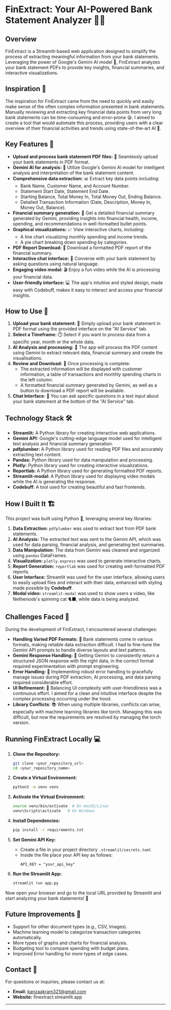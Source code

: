 # FinExtract: Your AI-Powered Bank Statement Analyzer 📖✨

## Overview

FinExtract is a Streamlit-based web application designed to simplify the process of extracting meaningful information from your bank statements. Leveraging the power of Google's Gemini AI model 🤖, FinExtract analyzes your bank statement PDFs to provide key insights, financial summaries, and interactive visualizations.

## Inspiration 🤔

The inspiration for FinExtract came from the need to quickly and easily make sense of the often complex information presented in bank statements. Manually reviewing and extracting key financial data points from very long bank statements can be time-consuming and error-prone 😫. I aimed to create a tool that would automate this process, providing users with a clear overview of their financial activities and trends using state-of-the-art AI 🚀.

## Key Features 🌟

-   **Upload and process bank statement PDF files:** 📁 Seamlessly upload your bank statements in PDF format.
-   **Gemini AI for analysis:** 🧠 Utilize Google's Gemini AI model for intelligent analysis and interpretation of the bank statement content.
-   **Comprehensive data extraction:** 📊 Extract key data points including:
    -   Bank Name, Customer Name, and Account Number.
    -   Statement Start Date, Statement End Date.
    -   Starting Balance, Total Money In, Total Money Out, Ending Balance.
    -   Detailed Transaction Information (Date, Description, Money In, Money Out, Balance).
-   **Financial summary generation:** 📝 Get a detailed financial summary generated by Gemini, providing insights into financial health, income, spending, and recommendations in well-formatted bullet points.
-   **Graphical visualizations:** 📈 View interactive charts, including:
    -   A line chart visualizing monthly spending and income trends.
    -   A pie chart breaking down spending by categories.
-   **PDF Report Download:** 📄 Download a formatted PDF report of the financial summary.
-   **Interactive chat interface:** 💬 Converse with your bank statement by asking questions using natural language.
-   **Engaging video modal:** 🎬 Enjoy a fun video while the AI is processing your financial data.
-   **User-friendly interface:** 💻 The app's intuitive and styled design, made easy with Codebuff, makes it easy to interact and access your financial insights.

## How to Use 🚀

1.  **Upload your bank statement:** 📁 Simply upload your bank statement in PDF format using the provided interface on the "AI Service" tab.
2.  **Select a Timeframe:** ⏱️ Select if you want to process data from a specific year, month or the whole data.
3.  **AI Analysis and processing:** 🤖 The app will process the PDF content using Gemini to extract relevant data, financial summary and create the visualisations.
4.  **Review and Download:** 🧐 Once processing is complete:
    - The extracted information will be displayed with customer information, a table of transactions and monthly spending charts in the left column.
     - A formatted financial summary generated by Gemini, as well as a button to download a PDF report will be available.
5.  **Chat Interface**: 💬 You can ask specific questions in a text input about your bank statement at the bottom of the "AI Service" tab.

## Technology Stack 🛠️

-   **Streamlit:** A Python library for creating interactive web applications.
-   **Gemini API:** Google's cutting-edge language model used for intelligent text analysis and financial summary generation.
-   **pdfplumber:** A Python library used for reading PDF files and accurately extracting text content.
-   **Pandas:** Python library used for data manipulation and processing.
-   **Plotly:** Python library used for creating interactive visualizations.
-   **Reportlab:** A Python library used for generating formatted PDF reports.
-   **Streamlit-modal:** A Python library used for displaying video modals while the AI is generating the response.
-   **Codebuff**: A tool used for creating beautiful and fast frontends.

## How I Built It 🏗️

This project was built using Python 🐍, leveraging several key libraries:

1.  **Data Extraction:** `pdfplumber` was used to extract text from PDF bank statements.
2.  **AI Analysis:** The extracted text was sent to the Gemini API, which was used for data parsing, financial analysis, and generating text summaries.
3.  **Data Manipulation:** The data from Gemini was cleaned and organized using `pandas` DataFrames.
4.  **Visualization:** `plotly.express` was used to generate interactive charts.
5.  **Report Generation:** `reportlab` was used for creating well-formatted PDF reports.
6.  **User Interface:** Streamlit was used for the user interface, allowing users to easily upload files and interact with their data, enhanced with styling made possible by **Codebuff**.
7.  **Modal video:** `streamlit-modal` was used to show users a video, like Nethenoob's spinning cat 🐈‍⬛, while data is being analyzed.

## Challenges Faced 🚧

During the development of FinExtract, I encountered several challenges:

-   **Handling Varied PDF Formats:** 📄 Bank statements come in various formats, making reliable data extraction difficult. I had to fine-tune the Gemini API prompts to handle diverse layouts and text patterns.
-   **Gemini Response Handling:** 🤖 Getting Gemini to consistently return a structured JSON response with the right data, in the correct format required experimentation with prompt engineering.
-   **Error Handling:** 🐞 Implementing robust error handling to gracefully manage issues during PDF extraction, AI processing, and data parsing required considerable effort.
-   **UI Refinement:** 🎨 Balancing UI complexity with user-friendliness was a continuous effort. I aimed for a clean and intuitive interface despite the complex processing occurring under the hood.
-   **Library Conflicts**: 📚 When using multiple libraries, conflicts can arise, especially with machine learning libraries like torch. Managing this was difficult, but now the requirements are resolved by managing the torch version.

## Running FinExtract Locally 💻

1.  **Clone the Repository:**

    ```bash
    git clone <your_repository_url>
    cd <your_repository_name>
    ```

2.  **Create a Virtual Environment:**

    ```bash
    python3 -m venv venv
    ```

3.  **Activate the Virtual Environment:**

    ```bash
    source venv/bin/activate  # On macOS/Linux
    venv\Scripts\activate   # On Windows
    ```

4.  **Install Dependencies:**

    ```bash
    pip install -r requirements.txt
    ```

5.  **Set Gemini API Key:**
    - Create a file in your project directory `.streamlit/secrets.toml`
    - Inside the file place your API key as follows:
       ```
       API_KEY = "your_api_key"
       ```

6.  **Run the Streamlit App:**

    ```bash
    streamlit run app.py
    ```

Now open your browser and go to the local URL provided by Streamlit and start analyzing your bank statements! 🎉

## Future Improvements 🚀

*   Support for other document types (e.g., CSV, Images).
*   Machine learning model to categorize transaction categories automatically.
*   More types of graphs and charts for financial analysis.
*   Budgeting tool to compare spending with budget plans.
*   Improved Error handling for more types of edge cases.

## Contact 📧

For questions or inquiries, please contact us at:

-   **Email:** kanzaakram321@gmail.com
-   **Website:** finextract.streamlit.app

---
